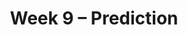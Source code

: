 ---
title: Week 9 – Prediction
weekNumber: 9
days:
    - date: 2025-11-24
      events: 
        - name: LEC 24
          type: lecture
          title: Regression and Least Squares
          url:
          html:
          podcast:
          readings:
            - name: CIT 15.2-15.4
              url: https://inferentialthinking.com/chapters/15/2/Regression_Line.html
          keywords: regression line in original units, outliers, errors, RMSE, best fit, least squares
    - date: 2025-11-25
      events:
        - name: HW 6
          type: hw
          title: Hypothesis Testing and Permutation Testing
          url:
    - date: 2025-11-26
      events: 
        - name: LEC 25
          type: lecture
          title: Residuals and Inference
          url:
          html:
          podcast:
          readings:
            - name: CIT 15.5-16.3
              url: https://inferentialthinking.com/chapters/15/5/Visual_Diagnostics.html
          keywords: residuals, residual plots, patterns, datasaurus dozen, prediction intervals
        - name: DISC 8
          type: disc
          title: Hypothesis Testing and Permutation Testing
          url:
    - date: 2025-11-28
      events: 
        - markdown_content: <b>No Lecture (Thanksgiving 🦃)</b>
---